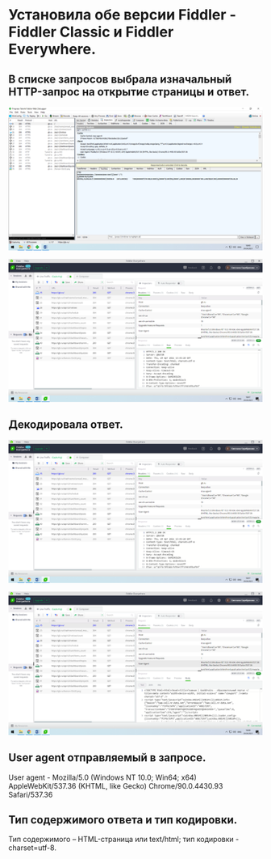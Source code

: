 # Установила обе версии Fiddler - Fiddler Classic и Fiddler Everywhere.
## В списке запросов выбрала изначальный HTTP-запрос на открытие страницы и ответ.
![Fiddler](images/1.png)

![Fiddler](images/2.png)

## Декодировала ответ.

![Fiddler](images/2.png)

![Fiddler](images/4.png)

## User agent отправляемый в запросе.
User agent  - Mozilla/5.0 (Windows NT 10.0; Win64; x64) AppleWebKit/537.36 (KHTML, like Gecko) Chrome/90.0.4430.93 Safari/537.36

## Тип содержимого ответа и тип кодировки.
Тип содержимого – HTML-страница или text/html; тип кодировки - charset=utf-8.

